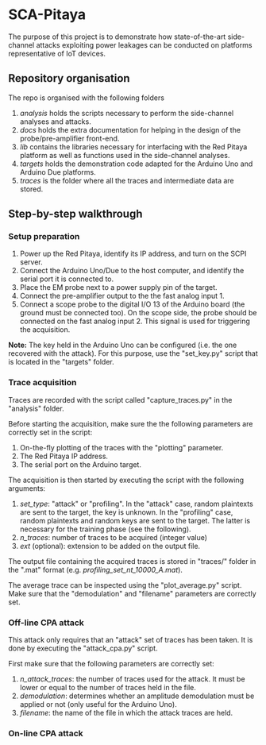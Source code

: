 # SCA-Pitaya

The purpose of this project is to demonstrate how state-of-the-art side-channel attacks exploiting power leakages can be conducted on platforms representative of IoT devices.

## Repository organisation

The repo is organised with the following folders
1. _analysis_ holds the scripts necessary to perform the side-channel analyses and attacks.
2. _docs_ holds the extra documentation for helping in the design of the probe/pre-amplifier front-end.
3. _lib_ contains the libraries necessary for interfacing with the Red Pitaya platform as well as functions used in the side-channel analyses.
4. _targets_ holds the demonstration code adapted for the Arduino Uno and Arduino Due platforms.
5. _traces_ is the folder where all the traces and intermediate data are stored.

## Step-by-step walkthrough

### Setup preparation

1. Power up the Red Pitaya, identify its IP address, and turn on the SCPI server.
2. Connect the Arduino Uno/Due to the host computer, and identify the serial port it is connected to.
3. Place the EM probe next to a power supply pin of the target.
4. Connect the pre-amplifier output to the the fast analog input 1.
5. Connect a scope probe to the digital I/O 13 of the Arduino board (the ground must be connected too).
On the scope side, the probe should be connected on the fast analog input 2.
This signal is used for triggering the acquisition.

__Note:__ The key held in the Arduino Uno can be configured (i.e. the one recovered with the attack).
For this purpose, use the "set_key.py" script that is located in the "targets" folder.

### Trace acquisition

Traces are recorded with the script called "capture_traces.py" in the "analysis" folder.

Before starting the acquisition, make sure the the following parameters are correctly set in the script:
1. On-the-fly plotting of the traces with the "plotting" parameter.
2. The Red Pitaya IP address.
3. The serial port on the Arduino target.

The acquisition is then started by executing the script with the following arguments:
1. _set_type_: "attack" or "profiling".
In the "attack" case, random plaintexts are sent to the target, the key is unknown.
In the "profiling" case, random plaintexts and random keys are sent to the target.
The latter is necessary for the training phase (see the following).
2. _n_traces_: number of traces to be acquired (integer value)
3. _ext_ (optional): extension to be added on the output file.

The output file containing the acquired traces is stored in "traces/" folder in the ".mat" format (e.g. _profiling_set_nt_10000_A.mat_).

The average trace can be inspected using the "plot_average.py" script.
Make sure that the "demodulation" and "filename" parameters are correctly set.

### Off-line CPA attack

This attack only requires that an "attack" set of traces has been taken.
It is done by executing the "attack_cpa.py" script.

First make sure that the following parameters are correctly set:
1. _n_attack_traces_: the number of traces used for the attack.
It must be lower or equal to the number of traces held in the file.
2. _demodulation_: determines whether an amplitude demodulation must be applied or not (only useful for the Arduino Uno).
3. _filename_: the name of the file in which the attack traces are held.

### On-line CPA attack


